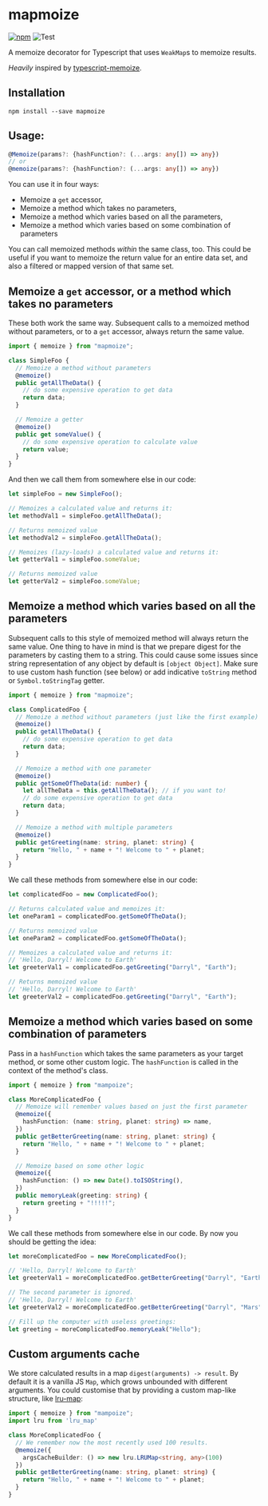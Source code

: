 # mapmoize

[![npm](https://img.shields.io/npm/v/mapmoize)](https://www.npmjs.com/package/mapmoize)
![Test](https://img.shields.io/github/workflow/status/ukstv/mapmoize/Test)

A memoize decorator for Typescript that uses `WeakMap`s to memoize results.

_Heavily_ inspired by [typescript-memoize](https://github.com/darrylhodgins/typescript-memoize).

## Installation

```
npm install --save mapmoize
```

## Usage:

```typescript
@Memoize(params?: {hashFunction?: (...args: any[]) => any})
// or
@memoize(params?: {hashFunction?: (...args: any[]) => any})
```

You can use it in four ways:

- Memoize a `get` accessor,
- Memoize a method which takes no parameters,
- Memoize a method which varies based on all the parameters,
- Memoize a method which varies based on some combination of parameters

You can call memoized methods _within_ the same class, too.
This could be useful if you want to memoize the return value for an entire data set,
and also a filtered or mapped version of that same set.

## Memoize a `get` accessor, or a method which takes no parameters

These both work the same way. Subsequent calls to a memoized method without parameters, or to a `get` accessor, always return the same value.

```typescript
import { memoize } from "mapmoize";

class SimpleFoo {
  // Memoize a method without parameters
  @memoize()
  public getAllTheData() {
    // do some expensive operation to get data
    return data;
  }

  // Memoize a getter
  @memoize()
  public get someValue() {
    // do some expensive operation to calculate value
    return value;
  }
}
```

And then we call them from somewhere else in our code:

```typescript
let simpleFoo = new SimpleFoo();

// Memoizes a calculated value and returns it:
let methodVal1 = simpleFoo.getAllTheData();

// Returns memoized value
let methodVal2 = simpleFoo.getAllTheData();

// Memoizes (lazy-loads) a calculated value and returns it:
let getterVal1 = simpleFoo.someValue;

// Returns memoized value
let getterVal2 = simpleFoo.someValue;
```

## Memoize a method which varies based on all the parameters

Subsequent calls to this style of memoized method will always return the same value.
One thing to have in mind is that we prepare digest for the parameters by casting them to a string.
This could cause some issues since string representation of any object by default is `[object Object]`.
Make sure to use custom hash function (see below) or add indicative `toString` method or `Symbol.toStringTag` getter.

```typescript
import { memoize } from "mapmoize";

class ComplicatedFoo {
  // Memoize a method without parameters (just like the first example)
  @memoize()
  public getAllTheData() {
    // do some expensive operation to get data
    return data;
  }

  // Memoize a method with one parameter
  @memoize()
  public getSomeOfTheData(id: number) {
    let allTheData = this.getAllTheData(); // if you want to!
    // do some expensive operation to get data
    return data;
  }

  // Memoize a method with multiple parameters
  @memoize()
  public getGreeting(name: string, planet: string) {
    return "Hello, " + name + "! Welcome to " + planet;
  }
}
```

We call these methods from somewhere else in our code:

```typescript
let complicatedFoo = new ComplicatedFoo();

// Returns calculated value and memoizes it:
let oneParam1 = complicatedFoo.getSomeOfTheData();

// Returns memoized value
let oneParam2 = complicatedFoo.getSomeOfTheData();

// Memoizes a calculated value and returns it:
// 'Hello, Darryl! Welcome to Earth'
let greeterVal1 = complicatedFoo.getGreeting("Darryl", "Earth");

// Returns memoized value
// 'Hello, Darryl! Welcome to Earth'
let greeterVal2 = complicatedFoo.getGreeting("Darryl", "Earth");
```

## Memoize a method which varies based on some combination of parameters

Pass in a `hashFunction` which takes the same parameters as your target method, or some other custom logic.
The `hashFunction` is called in the context of the method's class.

```typescript
import { memoize } from "mampoize";

class MoreComplicatedFoo {
  // Memoize will remember values based on just the first parameter
  @memoize({
    hashFunction: (name: string, planet: string) => name,
  })
  public getBetterGreeting(name: string, planet: string) {
    return "Hello, " + name + "! Welcome to " + planet;
  }

  // Memoize based on some other logic
  @memoize({
    hashFunction: () => new Date().toISOString(),
  })
  public memoryLeak(greeting: string) {
    return greeting + "!!!!!";
  }
}
```

We call these methods from somewhere else in our code. By now you should be getting the idea:

```typescript
let moreComplicatedFoo = new MoreComplicatedFoo();

// 'Hello, Darryl! Welcome to Earth'
let greeterVal1 = moreComplicatedFoo.getBetterGreeting("Darryl", "Earth");

// The second parameter is ignored.
// 'Hello, Darryl! Welcome to Earth'
let greeterVal2 = moreComplicatedFoo.getBetterGreeting("Darryl", "Mars");

// Fill up the computer with useless greetings:
let greeting = moreComplicatedFoo.memoryLeak("Hello");
```

## Custom arguments cache

We store calculated results in a map `digest(arguments) -> result`. By default it is a vanilla JS `Map`,
which grows unbounded with different arguments. You could customise that by providing a custom map-like structure,
like [lru-map](https://www.npmjs.com/package/lru_map):

```typescript
import { memoize } from "mampoize";
import lru from 'lru_map'

class MoreComplicatedFoo {
  // We remember now the most recently used 100 results.
  @memoize({
    argsCacheBuilder: () => new lru.LRUMap<string, any>(100)
  })
  public getBetterGreeting(name: string, planet: string) {
    return "Hello, " + name + "! Welcome to " + planet;
  }
}
```
